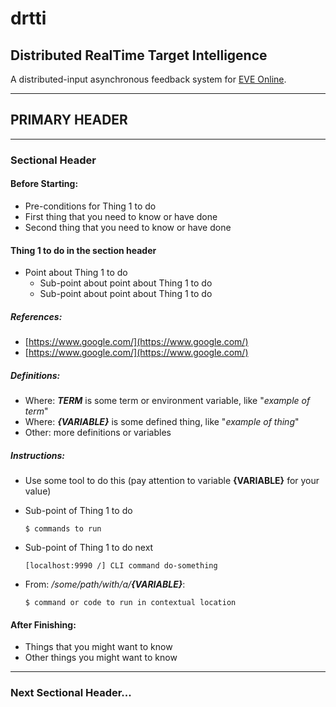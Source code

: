 # **drtti**
## Distributed RealTime Target Intelligence
A distributed-input asynchronous feedback system for [EVE Online](http://www.eveonline.com/).

---

## PRIMARY HEADER

---

### Sectional Header

#### Before Starting:
* Pre-conditions for Thing 1 to do
* First thing that you need to know or have done
* Second thing that you need to know or have done

#### Thing 1 to do in the section header
* Point about Thing 1 to do
  * Sub-point about point about Thing 1 to do
  * Sub-point about point about Thing 1 to do

##### References:
* [https://www.google.com/](https://www.google.com/)
* [https://www.google.com/](https://www.google.com/)

##### Definitions:
* Where: _**TERM**_ is some term or environment variable, like "_example of term_"
* Where: _**{VARIABLE}**_ is some defined thing, like "_example of thing_"
* Other: more definitions or variables

##### Instructions:
* Use some tool to do this (pay attention to variable **{VARIABLE}** for your value)
* Sub-point of Thing 1 to do

      $ commands to run

* Sub-point of Thing 1 to do next

      [localhost:9990 /] CLI command do-something

* From: _/some/path/with/a/**{VARIABLE}**_:

      $ command or code to run in contextual location

#### After Finishing:
* Things that you might want to know
* Other things you might want to know

---

### Next Sectional Header...